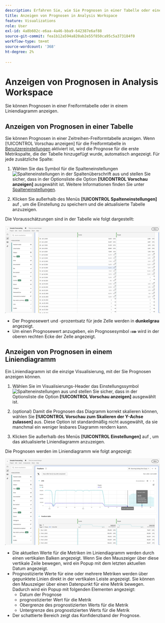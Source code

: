 ```yaml
---
description: Erfahren Sie, wie Sie Prognosen in einer Tabelle oder einem Liniendiagramm anzeigen können.
title: Anzeigen von Prognosen in Analysis Workspace
feature: Visualizations
role: User
exl-id: 4a8b602c-e6aa-4a46-bba9-642387e6af88
source-git-commit: fea1b12a594a820ab2e55f850ca95c5a373184f0
workflow-type: tm+mt
source-wordcount: '368'
ht-degree: 2%

---
```


# Anzeigen von Prognosen in Analysis Workspace

Sie können Prognosen in einer Freiformtabelle oder in einem Liniendiagramm anzeigen.

## Anzeigen von Prognosen in einer Tabelle

Sie können Prognosen in einer Zeitreihen-Freiformtabelle anzeigen. Wenn [!UICONTROL Vorschau anzeigen] für die Freiformtabelle in [Benutzereinstellungen](../user-preferences.md) aktiviert ist, wird die Prognose für die erste Metrikspalte, die der Tabelle hinzugefügt wurde, automatisch angezeigt. Für jede zusätzliche Spalte:

1. Wählen Sie das Symbol für die Spalteneinstellungen ![Spalteneinstellungen](https://spectrum.adobe.com/static/icons/workflow_18/Smock_Settings_18_N.svg) in der Spaltenüberschrift aus und stellen Sie sicher, dass in der Optionsliste die Option **[!UICONTROL Vorschau anzeigen]** ausgewählt ist. Weitere Informationen finden Sie unter [Spalteneinstellungen](../visualizations/freeform-table/column-row-settings/column-settings.md).

1. Klicken Sie außerhalb des Menüs **[!UICONTROL Spalteneinstellungen]** auf , um die Einstellung zu speichern und die aktualisierte Tabelle anzuzeigen.

Die Vorausschätzungen sind in der Tabelle wie folgt dargestellt:

![Vorschau in Tabelle anzeigen](assets/show-forecast-table.png)

* Der Prognosewert und -prozentsatz für jede Zelle werden in **dunkelgrau** angezeigt.
* Um einen Prognosewert anzugeben, ein Prognosesymbol <img src="./assets/forecast.svg" alt="Prognosesymbol" width="20" /> wird in der oberen rechten Ecke der Zelle angezeigt.


## Anzeigen von Prognosen in einem Liniendiagramm

Ein Liniendiagramm ist die einzige Visualisierung, mit der Sie Prognosen anzeigen können.

1. Wählen Sie im Visualisierungs-Header das Einstellungssymbol ![Spalteneinstellungen](https://spectrum.adobe.com/static/icons/workflow_18/Smock_Settings_18_N.svg) aus und stellen Sie sicher, dass in der Optionsliste die Option **[!UICONTROL Vorschau anzeigen]** ausgewählt ist.

1. (optional) Damit die Prognosen das Diagramm korrekt skalieren können, wählen Sie **[!UICONTROL Vorschau zum Skalieren der Y-Achse zulassen]** aus. Diese Option ist standardmäßig nicht ausgewählt, da sie manchmal ein weniger lesbares Diagramm rendern kann.

1. Klicken Sie außerhalb des Menüs **[!UICONTROL Einstellungen]** auf , um das aktualisierte Liniendiagramm anzuzeigen.

Die Prognosen werden im Liniendiagramm wie folgt angezeigt:

![Vorschau in Liniendiagramm anzeigen](assets/show-forecast-linechart.png)

* Die aktuellen Werte für die Metriken im Liniendiagramm werden durch einen vertikalen Balken angezeigt. Wenn Sie den Mauszeiger über diese vertikale Zeile bewegen, wird ein Popup mit dem letzten aktuellen Datum angezeigt.
* Prognostizierte Werte für eine oder mehrere Metriken werden über gepunktete Linien direkt in der vertikalen Leiste angezeigt. Sie können den Mauszeiger über einen Datenpunkt für eine Metrik bewegen. Dadurch wird ein Popup mit folgenden Elementen angezeigt:
   * Datum der Prognose
   * prognostizierter Wert für die Metrik
   * Obergrenze des prognostizierten Werts für die Metrik
   * Untergrenze des prognostizierten Werts für die Metrik
* Der schattierte Bereich zeigt das Konfidenzband der Prognose.
